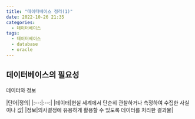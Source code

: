 ```yaml
---
title: "데이터베이스 정리(1)"
date: 2022-10-26 21:35
categories:
  - 데이터베이스
tags:
  - 데이터베이스
  - database
  - oracle
---
```




## 데이터베이스의 필요성

데이터와 정보

|단어|정의|
    |:--:|:--:|
    |데이터|현실 세계에서 단순히 관찰하거나 측정하여 수집한 사실이나 값|
    |정보|의사결정에 유용하게 활용할 수 있도록 데이터를 처리한 결과물|

